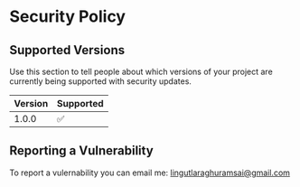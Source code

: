 # Security Policy

## Supported Versions

Use this section to tell people about which versions of your project are
currently being supported with security updates.

| Version | Supported          |
| ------- | ------------------ |
| 1.0.0   | :white_check_mark: |


## Reporting a Vulnerability

To report a vulernability you can email me:
lingutlaraghuramsai@gmail.com
